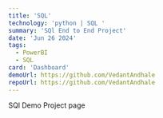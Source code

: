 ```yaml
---
title: 'SQL'
technology: 'python | SQL '
summary: 'SQl End to End Project'
date: 'Jun 26 2024'
tags:
  - PowerBI
  - SQL
card: 'Dashboard'
demoUrl: https://github.com/VedantAndhale
repoUrl: https://github.com/VedantAndhale
---
```


SQl Demo Project page

